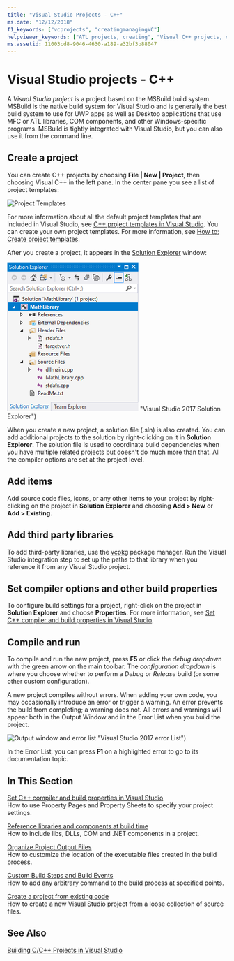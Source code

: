 ```yaml
---
title: "Visual Studio Projects - C++"
ms.date: "12/12/2018"
f1_keywords: ["vcprojects", "creatingmanagingVC"]
helpviewer_keywords: ["ATL projects, creating", "Visual C++ projects, creating", "projects [C++], creating", "Visual C++ projects", "ATL projects"]
ms.assetid: 11003cd8-9046-4630-a189-a32bf3b88047
---
```

# Visual Studio projects - C++

A *Visual Studio project* is a project based on the MSBuild build system. MSBuild is the native build system for Visual Studio and is generally the best build system to use for UWP apps as well as Desktop applications that use MFC or ATL libraries, COM components, and other Windows-specific programs. MSBuild is tightly integrated with Visual Studio, but you can also use it from the command line. 

## Create a project

You can create C++ projects by choosing **File &#124; New &#124; Project**, then choosing Visual C++ in the left pane. In the center pane you see a list of project templates: 

   ![Project Templates](media/vs2017-new-project.png "Visual Studio 2017 New Project Dialog")

For more information about all the default project templates that are included in Visual Studio, see [C++ project templates in Visual Studio](reference/visual-cpp-project-types.md). You can create your own project templates. For more information, see [How to: Create project templates](/visualstudio/ide/how-to-create-project-templates).

After you create a project, it appears in the [Solution Explorer](/visualstudio/ide/solutions-and-projects-in-visual-studio) window:

   ![Solution Explorer](media/mathlibrary-solution-explorer-153.png) "Visual Studio 2017 Solution Explorer")

When you create a new project, a solution file (.sln) is also created. You can add additional projects to the solution by right-clicking on it in **Solution Explorer**. The solution file is used to coordinate build dependencies when you have multiple related projects but doesn't do much more than that. All the compiler options are set at the project level.

## Add items

Add source code files, icons, or any other items to your project by right-clicking on the project in **Solution Explorer** and choosing **Add > New** or **Add > Existing**.

## Add third party libraries

To add third-party libraries, use the [vcpkg](../vcpkg.md) package manager. Run the Visual Studio integration step to set up the paths to that library when you reference it from any Visual Studio project. 

## Set compiler options and other build properties

To configure build settings for a project, right-click on the project in **Solution Explorer** and choose **Properties**. For more information, see [Set C++ compiler and build properties in Visual Studio](working-with-project-properties.md).

## Compile and run

To compile and run the new project, press **F5** or click the *debug dropdown* with the green arrow on the main toolbar. The *configuration dropdown* is where you choose whether to perform a *Debug* or *Release* build (or some other custom configuration).

A new project compiles without errors. When adding your own code, you may occasionally introduce an error or trigger a warning. An error prevents the build from completing; a warning does not. All errors and warnings will appear both in the Output Window and in the Error List when you build the project. 

   ![Output window and error list](media/vs2017-output-error-list.png) "Visual Studio 2017 error List")

In the Error List, you can press **F1** on a highlighted error to go to its documentation topic.

## In This Section

[Set C++ compiler and build properties in Visual Studio](working-with-project-properties.md)<br/>
How to use Property Pages and Property Sheets to specify your project settings.

[Reference libraries and components at build time](adding-references-in-visual-cpp-projects.md)<br/>
How to include libs, DLLs, COM and .NET components in a project.
 
[Organize Project Output Files](how-to-organize-project-output-files-for-builds.md)<br/>
How to customize the location of the executable files created in the build process.

[Custom Build Steps and Build Events](understanding-custom-build-steps-and-build-events.md)<br/>
How to add any arbitrary command to the build process at specified points.

[Create a project from existing code](how-to-create-a-cpp-project-from-existing-code.md)<br/>
How to create a new Visual Studio project from a loose collection of source files.

## See Also

[Building C/C++ Projects in Visual Studio](building-c-cpp-programs.md)<br>
